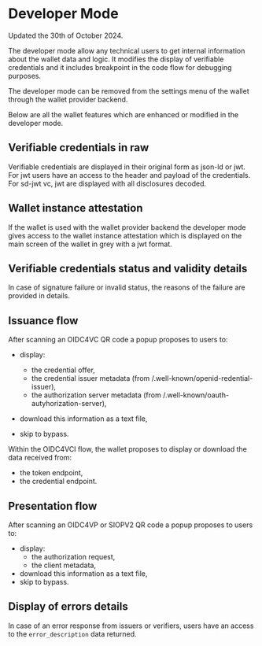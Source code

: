 # Developer Mode

Updated the 30th of October 2024.

The developer mode allow any technical users to get internal information about the wallet data and logic. It modifies the display of verifiable credentials and it includes breakpoint in the code flow for debugging purposes.

The developer mode can be removed from the settings menu of the wallet through the wallet provider backend.

Below are all the wallet features which are enhanced or modified in the developer mode.

## Verifiable credentials in raw

Verifiable credentials are displayed in their original form as json-ld or jwt. For jwt users have an access to the header and payload of the credentials. For sd-jwt vc, jwt are displayed with all disclosures decoded.

## Wallet instance attestation

If the wallet is used with the wallet provider backend the developer mode gives access to the wallet instance attestation which is displayed on the main screen of the wallet in grey with a jwt format.

## Verifiable credentials status and validity details

In case of signature failure or invalid status, the reasons of the failure are provided in details.

## Issuance flow

After scanning an OIDC4VC QR code a popup proposes to users to:

* display:

  * the credential offer,
  * the credential issuer metadata (from /.well-known/openid-redential-issuer),
  * the authorization server metadata (from /.well-known/oauth-autyhorization-server),
* download this information as a text file,
* skip to bypass.

Within the OIDC4VCI flow, the wallet proposes to display or download the data received from:

- the token endpoint,
- the credential endpoint.

## Presentation flow

After scanning an OIDC4VP or SIOPV2 QR code a popup proposes to users to:

* display:
  * the authorization request,
  * the client metadata,
* download this information as a text file,
* skip to bypass.

## Display of errors details

In case of an error response from issuers or verifiers, users have an access to the `error_description` data returned.
